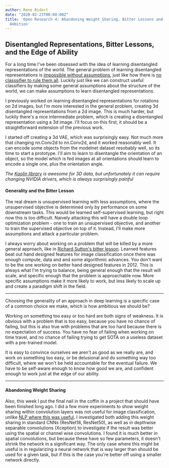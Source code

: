 ```yaml
---
author: Rene Bidart
date: "2020-02-23T00:00:00Z"
title: 'Open Research 4: Abandoning Weight Sharing, Bitter Lessons and Reasonable
  Ambition'
---
```

## Disentangled Representations, Bitter Lessons, and the Edge of Ability
For a long time I've been obsessed with the idea of learning disentangled representations of the world. The general problem of learning disentangled representations is [impossible without assumptions](https://ai.googleblog.com/2019/04/evaluating-unsupervised-learning-of.html), just like how there is [no classsifier to rule them all](https://www.mitpressjournals.org/doi/abs/10.1162/neco.1996.8.7.1341). Luckily just like we can construct useful classifiers by making some general assumptions about the structure of the world, we can make assumptions to learn disentangled representations. 

I previously worked on learning disentangled representations for rotations on 2d images, but I'm more interested in the general problem, creating 3d disentangled representations from a 2d image. This is much harder, but luckily there's a nice intermediate problem, which is creating a disentangled representation using a 3d image. I'll focus on this first, it should be a straightforward extension of the previous work.

I started off creating a 3d VAE, which was surprisingly easy. Not much more that changing nn.Conv2d to nn.Conv2d, and it worked reasonably well. It can encode some objects from the modelnet dataset resobably well, so its time to start a prototype. I'll aim to learn to disentangle the orientation of an object, so the model which is fed images at all orientations should learn to encode a single one, plus the orientation angle.

*The [Kaolin library](https://github.com/NVIDIAGameWorks/kaolin) is awesome for 3D data, but unfortunately it can require changing NVIDIA drivers, which is always surprisingly painful*

#### Generality and the Bitter Lesson
The real dream is unsupervised learning with less assumptions, where the unsupervised objective is determined only by performance on some downstream tasks. This would be learned self-supervised learning, but right now this is too difficult. Naively attacking this will have a double loop optimization problem - one to train an unsupervised objective, and another to train the supervised objective on top of it. Instead, I'll make more assumptions and attack a particular problem.

I always worry about working on a problem that will be killed by a more general approach, like in [Richard Sutton's bitter lesson](http://www.incompleteideas.net/IncIdeas/BitterLesson.html). Learned features beat out hand designed features for image classification once there was enough compute, data and and some algorithmic advances. You don't want to be the one working on better hand designed features in 2012. This is always what I'm trying to balance, being general enough that the result will scale, and specific enough that the problem is approachable now. More specific assumptions make it more likely to work, but less likely to scale up and create a paradigm shift in the field.

---

Choosing the generality of an approach in deep learning is a specific case of a common choice we make, which is how ambitious we should be?

Working on something too easy or too hard are both signs of weakness. It is obvious with a problem that is too easy, because you have no chance of failing, but this is also true with problems that are too hard because there is no expectation of success. You have no fear of failing when working on time travel, and no chance of failing trying to get SOTA on a useless dataset with a pre-trained model.

It is easy to convince ourselves we aren't as good as we really are, and work on something too easy, or be delusional and do something way too difficult,  where we won't be held accountable for the eventual failure. We have to be self-aware enough to know how good we are, and confident enough to work just at the edge of our ability.

---


#### Abandoning Weight Sharing
Also, this week I put the final nail in the coffin in a project that should have been finished long ago. I did a few more experiments to show weight sharing within convolution layers was not useful for image classification, unlike [NLP where this was useful](https://arxiv.org/pdf/1901.10430.pdf). I investigated both adding this weight sharing in standard CNNs (ResNet18, ResNet50), as well as in depthwise separable convolutions (Xception) to investigate if the result was better using the spatial or channel wise convolutions. I found it is much better in spatial convolutions, but because these have so few parameters, it doesn't shrink the network in a significant way. The only case where this might be useful is in regularizing a neural network that is way larger than should be used for a given task, but if this is the case you're better off using a smaller network directly.

